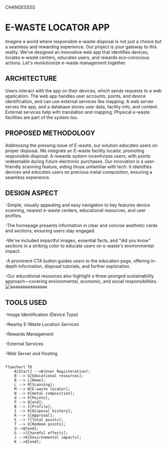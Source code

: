 CHANGESSSS
# E-WASTE LOCATOR APP

Imagine a world where responsible e-waste disposal is not just a choice but a seamless and rewarding experience. Our project is your gateway to this reality. 
We've designed an innovative web app that identifies devices, locates e-waste centers, educates users, and rewards eco-conscious actions. 
Let's revolutionize e-waste management together.

## ARCHITECTURE
Users interact with the app on their devices, which sends requests to a web application. The web app handles user accounts, points, and device identification, and can use external services like mapping. A web server serves the app, and a database stores user data, facility info, and content. External services help with translation and mapping. Physical e-waste facilities are part of the system too.

## PROPOSED METHODOLOGY
Addressing the pressing issue of E-waste, our solution educates users on proper disposal. We integrate an E-waste facility locator, promoting responsible disposal. A rewards system incentivizes users, with points redeemable during future electronic purchases. Our innovation is a user-friendly scanning feature, aiding those unfamiliar with tech. It identifies devices and educates users on precious metal composition, ensuring a seamless experience.

## DESIGN ASPECT
-Simple, visually appealing and easy navigation to key features device scanning, nearest e-waste centers, educational resources, and user profiles.

-The homepage presents information in clear and concise aesthetic cards and sections, ensuring users stay engaged. 

-We've included impactful images, essential facts, and "did you know" sections in a striking color to educate users on e-waste's environmental impact.

-A prominent CTA button guides users to the education page, offering in-depth information, disposal tutorials, and further exploration.

-Our educational resources also highlight a three-pronged sustainability approach—covering environmental, economic, and social responsibilities.
![aaaaaaaaaaaaaaa](https://github.com/Techtidy/my-app-dev/assets/131174948/668d833c-7b95-4060-bd6d-605840fb27f5)

## TOOLS USED
-Image Identification (Device Type)

-Nearby E-Waste Location Services

-Rewards Management

-External Services 

-Web Server and Hosting


``` mermaid 

flowchart TD
    A[Start] -->B(User Registeration);
    B --> G[Educational resources];
    B --> L[Home];
    L --> M[Scanning];
    M --> N[E-waste locator];
    N --> O[metal composition];
    O --> P[Points];
    P --> Q[end];
    B --> I[Profile];
    I --> R[Disposal history];
    R --> S[Approval];
    S --> T[Total points];
    T --> U[Redeem points];
    U-->Q[end];
    G -->J[harmful effects];
    J -->K[Environmental impacts];
    K -->Q[end];
    
```
  
    


